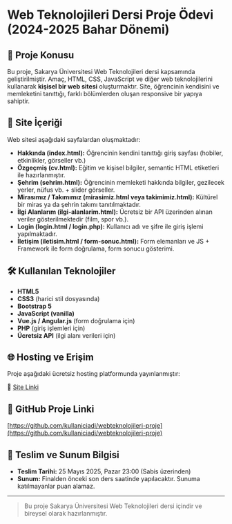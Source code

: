 # Web Teknolojileri Dersi Proje Ödevi (2024-2025 Bahar Dönemi)

## 🎯 Proje Konusu
Bu proje, Sakarya Üniversitesi Web Teknolojileri dersi kapsamında geliştirilmiştir. Amaç, HTML, CSS, JavaScript ve diğer web teknolojilerini kullanarak **kişisel bir web sitesi** oluşturmaktır. Site, öğrencinin kendisini ve memleketini tanıttığı, farklı bölümlerden oluşan responsive bir yapıya sahiptir.

## 📄 Site İçeriği
Web sitesi aşağıdaki sayfalardan oluşmaktadır:

- **Hakkında (index.html):** Öğrencinin kendini tanıttığı giriş sayfası (hobiler, etkinlikler, görseller vb.)
- **Özgeçmiş (cv.html):** Eğitim ve kişisel bilgiler, semantic HTML etiketleri ile hazırlanmıştır.
- **Şehrim (sehrim.html):** Öğrencinin memleketi hakkında bilgiler, gezilecek yerler, nüfus vb. + slider görseller.
- **Mirasımız / Takımımız (mirasimiz.html veya takimimiz.html):** Kültürel bir miras ya da şehrin takımı tanıtılmaktadır.
- **İlgi Alanlarım (ilgi-alanlarim.html):** Ücretsiz bir API üzerinden alınan veriler gösterilmektedir (film, spor vb.).
- **Login (login.html / login.php):** Kullanıcı adı ve şifre ile giriş işlemi yapılmaktadır.
- **İletişim (iletisim.html / form-sonuc.html):** Form elemanları ve JS + Framework ile form doğrulama, form sonucu gösterimi.

## 🛠️ Kullanılan Teknolojiler
- **HTML5**
- **CSS3** (harici stil dosyasında)
- **Bootstrap 5**
- **JavaScript (vanilla)**
- **Vue.js / Angular.js** (form doğrulama için)
- **PHP** (giriş işlemleri için)
- **Ücretsiz API** (ilgi alanı verileri için)

## 🌐 Hosting ve Erişim
Proje aşağıdaki ücretsiz hosting platformunda yayınlanmıştır:

🔗 [Site Linki](https://orneklink.000webhostapp.com)

## 🔗 GitHub Proje Linki
[https://github.com/kullaniciadi/webteknolojileri-proje](https://github.com/kullaniciadi/webteknolojileri-proje)

## 📅 Teslim ve Sunum Bilgisi
- **Teslim Tarihi:** 25 Mayıs 2025, Pazar 23:00 (Sabis üzerinden)
- **Sunum:** Finalden önceki son ders saatinde yapılacaktır. Sunuma katılmayanlar puan alamaz.

---

> Bu proje Sakarya Üniversitesi Web Teknolojileri dersi içindir ve bireysel olarak hazırlanmıştır.


